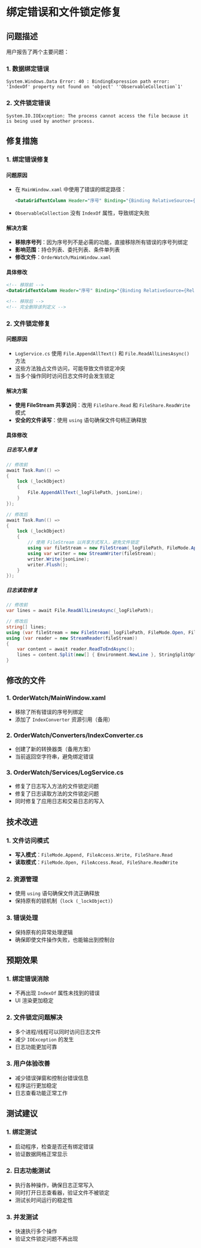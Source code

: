 # 绑定错误和文件锁定修复

## 问题描述

用户报告了两个主要问题：

### 1. 数据绑定错误
```
System.Windows.Data Error: 40 : BindingExpression path error: 'IndexOf' property not found on 'object' ''ObservableCollection`1'
```

### 2. 文件锁定错误
```
System.IO.IOException: The process cannot access the file because it is being used by another process.
```

## 修复措施

### 1. 绑定错误修复

#### 问题原因
- 在 `MainWindow.xaml` 中使用了错误的绑定路径：
  ```xml
  <DataGridTextColumn Header="序号" Binding="{Binding RelativeSource={RelativeSource AncestorType=DataGrid}, Path=ItemsSource.IndexOf}" Width="50"/>
  ```
- `ObservableCollection` 没有 `IndexOf` 属性，导致绑定失败

#### 解决方案
- **移除序号列**：因为序号列不是必需的功能，直接移除所有错误的序号列绑定
- **影响范围**：持仓列表、委托列表、条件单列表
- **修改文件**：`OrderWatch/MainWindow.xaml`

#### 具体修改
```xml
<!-- 移除前 -->
<DataGridTextColumn Header="序号" Binding="{Binding RelativeSource={RelativeSource AncestorType=DataGrid}, Path=ItemsSource.IndexOf}" Width="50"/>

<!-- 移除后 -->
<!-- 完全删除该列定义 -->
```

### 2. 文件锁定修复

#### 问题原因
- `LogService.cs` 使用 `File.AppendAllText()` 和 `File.ReadAllLinesAsync()` 方法
- 这些方法独占文件访问，可能导致文件锁定冲突
- 当多个操作同时访问日志文件时会发生锁定

#### 解决方案
- **使用 FileStream 共享访问**：改用 `FileShare.Read` 和 `FileShare.ReadWrite` 模式
- **安全的文件读写**：使用 `using` 语句确保文件句柄正确释放

#### 具体修改

##### 日志写入修复
```csharp
// 修改前
await Task.Run(() =>
{
    lock (_lockObject)
    {
        File.AppendAllText(_logFilePath, jsonLine);
    }
});

// 修改后
await Task.Run(() =>
{
    lock (_lockObject)
    {
        // 使用 FileStream 以共享方式写入，避免文件锁定
        using var fileStream = new FileStream(_logFilePath, FileMode.Append, FileAccess.Write, FileShare.Read);
        using var writer = new StreamWriter(fileStream);
        writer.Write(jsonLine);
        writer.Flush();
    }
});
```

##### 日志读取修复
```csharp
// 修改前
var lines = await File.ReadAllLinesAsync(_logFilePath);

// 修改后
string[] lines;
using (var fileStream = new FileStream(_logFilePath, FileMode.Open, FileAccess.Read, FileShare.ReadWrite))
using (var reader = new StreamReader(fileStream))
{
    var content = await reader.ReadToEndAsync();
    lines = content.Split(new[] { Environment.NewLine }, StringSplitOptions.RemoveEmptyEntries);
}
```

## 修改的文件

### 1. OrderWatch/MainWindow.xaml
- 移除了所有错误的序号列绑定
- 添加了 `IndexConverter` 资源引用（备用）

### 2. OrderWatch/Converters/IndexConverter.cs
- 创建了新的转换器类（备用方案）
- 当前返回空字符串，避免绑定错误

### 3. OrderWatch/Services/LogService.cs
- 修复了日志写入方法的文件锁定问题
- 修复了日志读取方法的文件锁定问题
- 同时修复了应用日志和交易日志的写入

## 技术改进

### 1. 文件访问模式
- **写入模式**：`FileMode.Append, FileAccess.Write, FileShare.Read`
- **读取模式**：`FileMode.Open, FileAccess.Read, FileShare.ReadWrite`

### 2. 资源管理
- 使用 `using` 语句确保文件流正确释放
- 保持原有的锁机制（`lock (_lockObject)`）

### 3. 错误处理
- 保持原有的异常处理逻辑
- 确保即使文件操作失败，也能输出到控制台

## 预期效果

### 1. 绑定错误消除
- 不再出现 `IndexOf` 属性未找到的错误
- UI 渲染更加稳定

### 2. 文件锁定问题解决
- 多个进程/线程可以同时访问日志文件
- 减少 `IOException` 的发生
- 日志功能更加可靠

### 3. 用户体验改善
- 减少错误弹窗和控制台错误信息
- 程序运行更加稳定
- 日志查看功能正常工作

## 测试建议

### 1. 绑定测试
- 启动程序，检查是否还有绑定错误
- 验证数据网格正常显示

### 2. 日志功能测试
- 执行各种操作，确保日志正常写入
- 同时打开日志查看器，验证文件不被锁定
- 测试长时间运行的稳定性

### 3. 并发测试
- 快速执行多个操作
- 验证文件锁定问题不再出现

